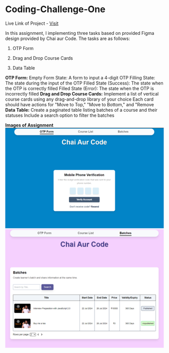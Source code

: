 # Coding-Challenge-One

Live Link of Project - <a href="https:moheeb-khan-coding-challenge-one.vercel.app">Visit</a>

In this assignment, I implementing three tasks based on provided Figma design provided by Chai aur Code. The tasks are as follows:

1. OTP Form

2. Drag and Drop Course Cards

3. Data Table

**OTP Form:**
Empty Form State: A form to input a 4-digit OTP
Filling State: The state during the input of the OTP
Filled State (Success): The state when the OTP is correctly filled
Filled State (Error): The state when the OTP is incorrectly filled
**Drag and Drop Course Cards:**
Implement a list of vertical course cards using any drag-and-drop library of your choice
Each card should have actions for "Move to Top," "Move to Bottom," and "Remove
**Data Table:**
Create a paginated table listing batches of a course and their statuses
Include a search option to filter the batches


**Images of Assignment**
<img src="/src/assets/otp-form.png">
<br>
<img src="/src/assets/batches.png">
<br>